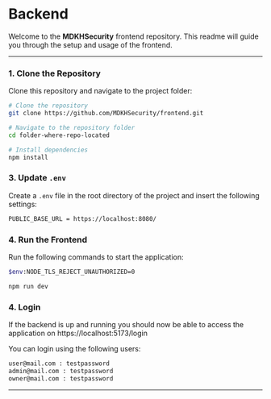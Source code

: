 # Backend

Welcome to the **MDKHSecurity** frontend repository. This readme will guide you through the setup and usage of the frontend.

---

### 1. Clone the Repository

Clone this repository and navigate to the project folder:

```bash
# Clone the repository
git clone https://github.com/MDKHSecurity/frontend.git

# Navigate to the repository folder
cd folder-where-repo-located

# Install dependencies
npm install
```

### 3. Update `.env`

Create a `.env` file in the root directory of the project and insert the following settings:
```bash
PUBLIC_BASE_URL = https://localhost:8080/
```

### 4. Run the Frontend

Run the following commands to start the application:

```bash
$env:NODE_TLS_REJECT_UNAUTHORIZED=0

npm run dev
```

### 4. Login
If the backend is up and running you should now be able to access the application on https://localhost:5173/login

You can login using the following users:
```bash
user@mail.com : testpassword
admin@mail.com : testpassword
owner@mail.com : testpassword
```
---
